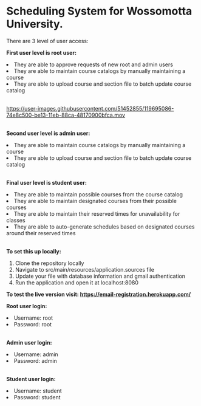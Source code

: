 
# Scheduling System for Wossomotta University.

There are 3 level of user access:

<strong>First user level is root user:</strong> <br />
<li>They are able to approve requests of new root and admin users</li>
<li>They are able to maintain course catalogs by manually maintaining a course </li>
<li>They are able to upload course and section file to batch update course catalog </li> <br />


https://user-images.githubusercontent.com/51452855/119695086-74e8c500-be13-11eb-88ca-48170900bfca.mov


<br /><strong>Second user level is admin user:</strong><br />
<li>They are able to maintain course catalogs by manually maintaining a course</li>
<li>They are able to upload course and section file to batch update course catalog </li>


<br /><strong>Final user level is student user:</strong><br />
<li>They are able to maintain possible courses from the course catalog </li>
<li>They are able to maintain designated courses from their possible courses </li>
<li>They are able to maintain their reserved times for unavailability for classes </li>
<li>They are able to auto-generate schedules based on designated courses around their reserved times </li>

<br /><strong>To set this up locally:</strong><br />
1. Clone the repository locally<br />
2. Navigate to src/main/resources/application.sources file<br />
3. Update your file with database information and gmail authentication<br />
4. Run the application and open it at localhost:8080<br />

<strong>To test the live version visit: https://email-registration.herokuapp.com/ </strong><br />

<strong>Root user login:</strong><br />
<li>Username: root </li>
<li>Password:  root </li>

<br /><strong>Admin user login:</strong><br />
<li>Username: admin </li>
<li>Password:  admin </li>

<br /><strong>Student user login:</strong><br />
<li>Username: student </li>
<li>Password:  student </li>
